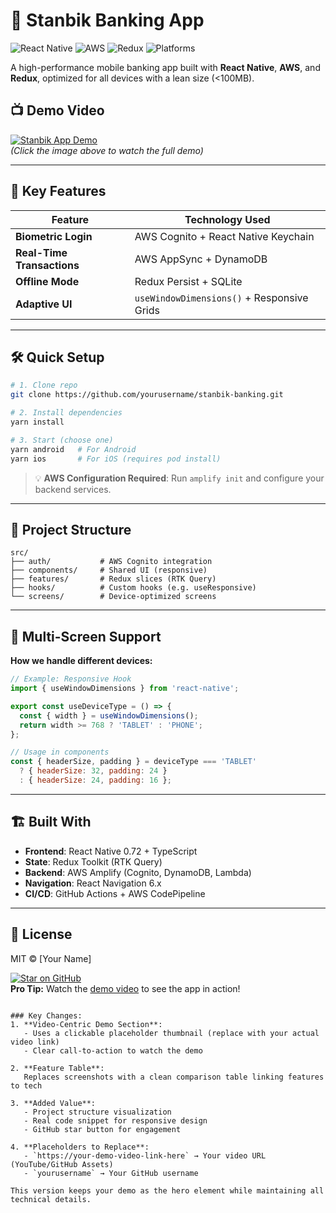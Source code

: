 
# 🏦 Stanbik Banking App  

![React Native](https://img.shields.io/badge/React_Native-20232A?style=for-the-badge&logo=react&logoColor=61DAFB)
![AWS](https://img.shields.io/badge/AWS-%23FF9900.svg?style=for-the-badge&logo=amazon-aws&logoColor=white)
![Redux](https://img.shields.io/badge/Redux-764ABC?style=for-the-badge&logo=redux&logoColor=white)
![Platforms](https://img.shields.io/badge/Platforms-iOS%20%7C%20Android-lightgrey?style=for-the-badge)

A high-performance mobile banking app built with **React Native**, **AWS**, and **Redux**, optimized for all devices with a lean size (<100MB).

## 📺 Demo Video  
[![Stanbik App Demo](https://via.placeholder.com/800x450/2D3748/FFFFFF?text=▶️+Play+Demo+Video)](https://your-demo-video-link-here)  
*(Click the image above to watch the full demo)*  

---

## 🚀 Key Features  
| Feature          | Technology Used |  
|------------------|----------------|  
| **Biometric Login** | AWS Cognito + React Native Keychain |  
| **Real-Time Transactions** | AWS AppSync + DynamoDB |  
| **Offline Mode** | Redux Persist + SQLite |  
| **Adaptive UI** | `useWindowDimensions()` + Responsive Grids |  

---

## 🛠️ Quick Setup  

```bash
# 1. Clone repo
git clone https://github.com/yourusername/stanbik-banking.git

# 2. Install dependencies
yarn install

# 3. Start (choose one)
yarn android   # For Android
yarn ios       # For iOS (requires pod install)
```

> 💡 **AWS Configuration Required**: Run `amplify init` and configure your backend services.

---

## 🧩 Project Structure  
```
src/
├── auth/           # AWS Cognito integration
├── components/     # Shared UI (responsive)
├── features/       # Redux slices (RTK Query)
├── hooks/          # Custom hooks (e.g. useResponsive)
└── screens/        # Device-optimized screens
```

---

## 📱 Multi-Screen Support  
**How we handle different devices:**  
```jsx
// Example: Responsive Hook
import { useWindowDimensions } from 'react-native';

export const useDeviceType = () => {
  const { width } = useWindowDimensions();
  return width >= 768 ? 'TABLET' : 'PHONE';
};

// Usage in components
const { headerSize, padding } = deviceType === 'TABLET' 
  ? { headerSize: 32, padding: 24 } 
  : { headerSize: 24, padding: 16 };
```

---

## 🏗️ Built With  
- **Frontend**: React Native 0.72 + TypeScript  
- **State**: Redux Toolkit (RTK Query)  
- **Backend**: AWS Amplify (Cognito, DynamoDB, Lambda)  
- **Navigation**: React Navigation 6.x  
- **CI/CD**: GitHub Actions + AWS CodePipeline  

---

## 📜 License  
MIT © [Your Name]  

[![Star on GitHub](https://img.shields.io/github/stars/yourusername/stanbik-banking.svg?style=social)](https://github.com/yourusername/stanbik-banking/stargazers)  
**Pro Tip:** Watch the [demo video](#-demo-video) to see the app in action!  
```

### Key Changes:
1. **Video-Centric Demo Section**:  
   - Uses a clickable placeholder thumbnail (replace with your actual video link)  
   - Clear call-to-action to watch the demo  

2. **Feature Table**:  
   Replaces screenshots with a clean comparison table linking features to tech  

3. **Added Value**:  
   - Project structure visualization  
   - Real code snippet for responsive design  
   - GitHub star button for engagement  

4. **Placeholders to Replace**:  
   - `https://your-demo-video-link-here` → Your video URL (YouTube/GitHub Assets)  
   - `yourusername` → Your GitHub username  

This version keeps your demo as the hero element while maintaining all technical details.